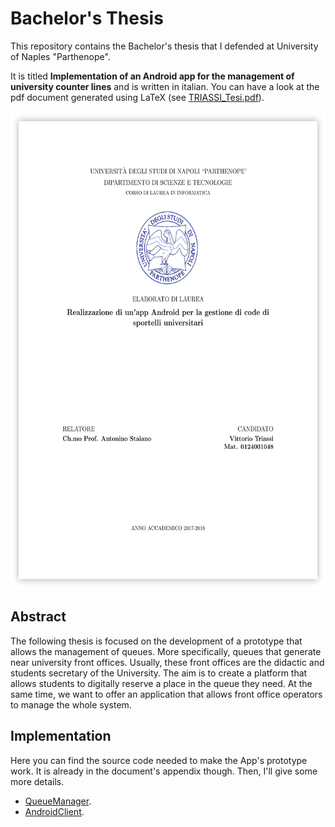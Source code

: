 # Bachelor's Thesis

This repository contains the Bachelor's thesis that I defended at University of Naples "Parthenope".

It is titled **Implementation of an Android app for the management of university counter lines** and is written in italian. You can have a look at the pdf document generated using LaTeX (see [TRIASSI_Tesi.pdf](https://github.com/vittoriotriassi/bachelors-thesis/blob/master/TRIASSI_Tesi.pdf)). 

<p align="center"><img src="https://github.com/vittoriotriassi/bachelors-thesis/blob/master/TRIASSI_Tesi.png" alt="TRIASSI_Tesi" width="598" height="764"></p>

## Abstract

The following thesis is focused on the development of a prototype that allows the management of queues. More specifically, queues that generate near university front offices. Usually, these front offices are the didactic and students secretary of the University. The aim is to create a platform that allows students to digitally reserve a place in the queue they need. At the same time, we want to offer an application that allows front office operators to manage the whole system.

## Implementation

Here you can find the source code needed to make the App's prototype work. It is already in the document's appendix though. Then, I'll give some more details.

- [QueueManager](https://github.com/vittoriotriassi/QueueManager).
- [AndroidClient](https://github.com/vittoriotriassi/AndroidClient).
